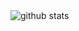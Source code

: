 <picture decoding="async" loading="lazy">
  <img alt="github stats" src="https://pixel-profile.vercel.app/api/github-stats?username=<username>&theme=rainbow&pixelate_avatar=false">
</picture>
